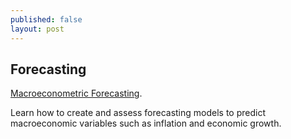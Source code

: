 ```yaml
---
published: false
layout: post
---
```

## Forecasting

[Macroeconometric Forecasting](https://www.edx.org/course/macroeconometric-forecasting-imfx-mfx?utm_source=sailthru&utm_medium=email&utm_content=course-announcements-mailing-list&utm_campaign=studentnewsletter-20160830-control&utm_term=Newsletter%20Users%20v2). 



Learn how to create and assess forecasting models to predict macroeconomic variables such as inflation and economic growth.




